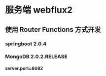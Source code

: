 # 服务端 webflux2
## 使用 Router Functions 方式开发
### springboot 2.0.4
### MongoDB 2.0.2.RELEASE
#### server.port=8082
